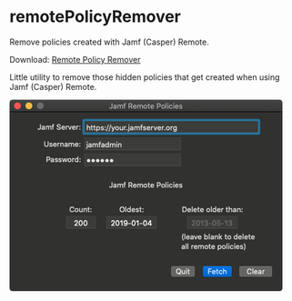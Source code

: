 # remotePolicyRemover

Remove policies created with Jamf (Casper) Remote.

Download: [Remote Policy Remover](https://github.com/BIG-RAT/remotePolicyRemover/releases/download/current/remotePolicyRemover)

Little utility to remove those hidden policies that get created when using Jamf (Casper) Remote.


![alt text](./images/remotePolicyRemover.png "Remote Policy Remover")
